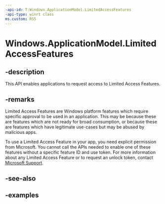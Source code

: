 ```yaml
---
-api-id: T:Windows.ApplicationModel.LimitedAccessFeatures
-api-type: winrt class
ms.custom: RS5
---
```


<!-- Class syntax.
public class LimitedAccessFeatures 
-->

# Windows.ApplicationModel.LimitedAccessFeatures

## -description

This API enables applications to request access to Limited Access Features.

## -remarks

Limited Access Features are Windows platform features which require specific approval to be used in an application. This may be because these are features which are not ready for broad consumption, or because these are features which have legitimate use-cases but may be abused by malicious apps.

To use a Limited Access Feature in your app, you need explicit permission from Microsoft. You cannot call the APIs needed to enable one of these features without a specific feature ID and use token. For more information about any Limited Access Feature or to request an unlock token, contact [Microsoft Support](https://aka.ms/LAFAccessRequests).

## -see-also

## -examples

